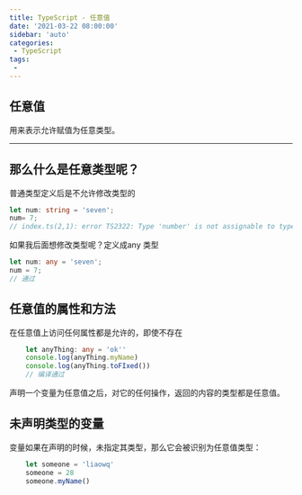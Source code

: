 ```yaml
---
title: TypeScript - 任意值
date: '2021-03-22 08:00:00'
sidebar: 'auto'
categories:
 - TypeScript
tags:
 - 
---
```

## 任意值

用来表示允许赋值为任意类型。

* * *

## 那么什么是任意类型呢？

普通类型定义后是不允许修改类型的
```typescript
let num: string = 'seven';
num= 7;
// index.ts(2,1): error TS2322: Type 'number' is not assignable to type 'string'.

```

如果我后面想修改类型呢？定义成any 类型
```typescript
let num: any = 'seven';
num = 7;
// 通过
```

## 任意值的属性和方法
    
在任意值上访问任何属性都是允许的，即使不存在

```typescript
    let anyThing: any = 'ok''
    console.log(anyThing.myName)
    console.log(anyThing.toFIxed())
    // 编译通过
```
    
声明一个变量为任意值之后，对它的任何操作，返回的内容的类型都是任意值。

## 未声明类型的变量
    
变量如果在声明的时候，未指定其类型，那么它会被识别为任意值类型：
    
```typescript
    let someone = 'liaowq'
    someone = 28
    someone.myName()
```